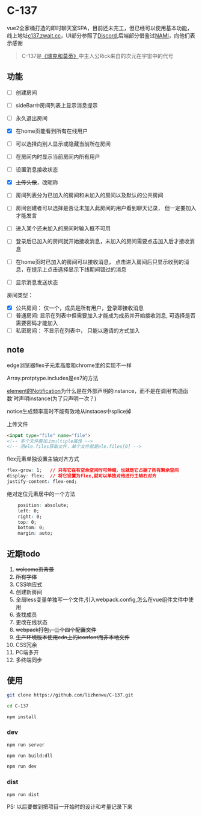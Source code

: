 # C-137

vue2全家桶打造的即时聊天室SPA，目前还未完工，但已经可以使用基本功能，线上地址[c137.zwait.cc](https://c137.zwait.cc)，UI部分参照了[Discord](https://discordapp.com/invite/HBherRA),后端部分借鉴过[NAMI](https://github.com/redsx/NAMI)，向他们表示感谢

> C-137是[《瑞克和莫蒂》](https://movie.douban.com/subject/11537954/)中主人公Rick来自的次元在宇宙中的代号

## 功能
- [ ] 创建房间
- [ ] sideBar中房间列表上显示消息提示
- [ ] 永久退出房间
- [x] 在home页能看到所有在线用户
- [ ] 可以选择向别人显示或隐藏当前所在房间
- [ ] 在房间内时显示当前房间内所有用户
- [ ] 设置消息接收状态
- [x] ~~上传头像~~，改昵称
- [ ] 房间列表分为已加入的房间和未加入的房间以及默认的公共房间
- [ ] 房间创建者可以选择是否让未加入此房间的用户看到聊天记录， 但一定要加入才能发言
- [ ] 进入某个还未加入的房间时输入框不可用
- [ ] 登录后已加入的房间就开始接收消息，未加入的房间需要点击加入后才接收消息
- [ ] 在home页时已加入的房间可以接收消息， 点击进入房间后只显示收到的消息，在提示上点击选择显示下线期间错过的消息
- [ ] 显示消息发送状态


房间类型： 

- [x] 公共房间： 仅一个，成员是所有用户，登录即接收消息
- [ ] 普通房间:  显示在列表中但需要加入才能成为成员并开始接收消息, 可选择是否需要密码才能加入
- [ ] 私密房间： 不显示在列表中， 只能以邀请的方式加入

## note

edge浏览器flex子元素高度和chrome里的实现不一样

Array.protptype.includes是es7的方法

[element的Notification](https://github.com/ElemeFE/element/blob/dev/packages/notification/src/main.js)为什么是在外部声明的instance，而不是在调用‘构造函数’时声明instance(为了只声明一次？)

notice生成频率高时不能有效地从instaces中splice掉

上传文件
```html
<input type="file" name="file">
<!-- 多个文件要加上multiple属性 -->
<!-- 用ele.files获取文件，单个文件就是ele.files[0] -->
```

flex元素单独设置主轴对齐方式
```css
flex-grow: 1;   // 只有它在有空余空间时可伸缩，也就是它占据了所有剩余空间
display: flex;  // 将它设置为flex,就可以单独对他进行主轴右对齐
justify-content: flex-end;
```
绝对定位元素居中的一个方法
```css
    position: absolute;
    left: 0;
    right: 0;
    top: 0;
    bottom: 0; 
    margin: auto;
```

## 近期todo

1. ~~welcome页背景~~
2. ~~所有字体~~
3. CSS响应式
4. 创建新房间
5. 全局less变量单独写一个文件,引入webpack.config,怎么在vue组件文件中使用
6. 查找成员
7. 更改在线状态 
8. ~~webpack打包，三个四个配置文件~~
9. ~~生产环境版本使用cdn上的iconfont而非本地文件~~
10. CSS冗余
11. PC端多开
12. 多终端同步

## 使用

```sh
git clone https://github.com/lizhenwu/C-137.git

cd C-137

npm install
```
### dev 

```sh
npm run server

npm run build:dll

npm run dev
```
### dist

```sh
npm run dist
```

PS: 以后要做到把项目一开始时的设计和考量记录下来